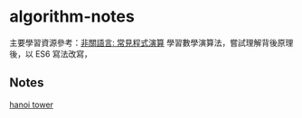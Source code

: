 # algorithm-notes
主要學習資源參考：[非關語言: 常見程式演算](http://openhome.cc/Gossip/AlgorithmGossip/index.html)
學習數學演算法，嘗試理解背後原理後，以 ES6 寫法改寫，

## Notes

 [hanoi tower](https://github.com/duncan60/algorithm-notes/blob/master/hanoiTower.md)
